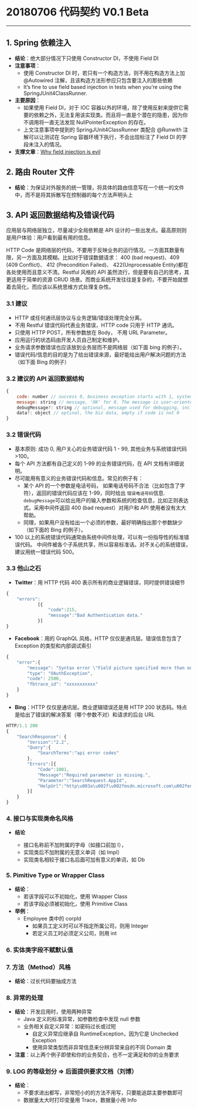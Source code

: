 # 20180706 代码契约 V0.1 Beta

---

## 1. Spring 依赖注入

- **结论**：绝大部分情况下只使用 Constructor DI，不使用 Field DI
- **注意事项**：
  - 使用 Constructor DI 时，若只有一个构造方法，则不用在构造方法上加 @Autowired 注解，且该构造方法形参应只包含要注入的那些依赖
  - It’s fine to use field based injection in tests when you’re using the SpringJUnit4ClassRunner.
- **主要原因**：
  - 如果使用 Field DI，对于 IOC 容器以外的环境，除了使用反射来提供它需要的依赖之外，无法复用该实现类。而且将一直是个潜在的隐患，因为你不调用将一直无法发现 NullPointerException 的存在。
  - 上文注意事项中提到的 SpringJUnit4ClassRunner 类配合 @Runwith 注解可以让测试在 Spring 容器环境下执行，不会出现标注了 Field DI 的字段未注入的情况。
- **支撑文章**：[Why field injection is evil](http://olivergierke.de/2013/11/why-field-injection-is-evil/)

## 2. 路由 Router 文件

- **结论**：为保证对外服务的统一管理，将具体的路由信息写在一个统一的文件中，而不是将其拆散写在控制器的每个方法声明头上

## 3. API 返回数据结构及错误代码

应用层与网络层独立，尽量减少全局依赖是 API 设计的一些出发点。最高原则则是用户体验：用户看到最有用的信息。

HTTP Code 是网络层的代码，不要用于反映业务的运行情况。一方面其数量有限，另一方面及其模糊。比如对于错误数据请求： 400 (bad request)、409 (409 Conflict)、 412 (Precondition Failed)、 422(Unprocessable Entity)都在各处使用而且意义不清。Restful 风格的 API 虽然流行，但是要有自己的思考，其更适用于简单的资源 CRUD 场景。而商业系统开发往往是复杂的，不要开始就想着去简化，而应该以系统思维方式处理复杂性。

### 3.1 建议

- HTTP 或任何通讯层协议与业务逻辑/错误处理完全分离。
- 不用 Restful 错误代码代表业务错误，HTTP code 只用于 HTTP 通讯。
- 只使用 HTTP POST，所有参数放在 Body， 不用 URL Parameter。
- 应用运行的状态码由开发人员自己制定和维护。
- 业务请求参数错误也应该放到业务层而不是网络层（如下面 bing 的例子）。
- 错误代码/信息的目的是为了给出错误来源，最好能给出用户解决问题的方法（如下面 Bing 的例子）

### 3.2 建议的 API 返回数据结构

```javascript
{
    code: number // success 0, business exception starts with 1, system exception starts with 100
    message: string // message, 'OK' for 0. The message is user-oriented that might be shown to end user.
    debugMessage?: string // optional, message used for debugging, including request/context data.
    data?: object // optinal, the biz data, empty if code is not 0
}
```

### 3.2 错误代码

- 基本原则: 成功 0, 用户关心的业务错误代码 1 - 99, 其他业务与系统错误代码 >100。
- 每个 API 方法都有自己定义的 1-99 的业务错误代码，在 API 文档有详细说明。
- 尽可能用有意义的业务错误代码和信息。常见的例子有：
  - 某个 API 的一个参数是电话号码， 如果电话号码不合法（比如包含了字符），返回的错误代码应该在 1-99，同时给出 `错误电话号码`信息. `debugMessage`可以给出用户的输入参数和系统的检查信息，比如正则表达式。采用中间件返回 400 (bad request）对用户和 API 使用者没有太大帮助。
  - 同理，如果用户没有给出一个必须的参数，最好明确指出那个参数缺少 （如下面的 Bing 的例子）。
- 100 以上的系统错误代码通常由系统中间件处理，可以有一份指导性的标准错误代码。 中间件被各个子系统共享，所以容易标准话。对不关心的系统错误，建议用统一错误代码 500。

### 3.3 他山之石

- **Twitter**：用 HTTP 代码 400 表示所有的商业逻辑错误，同时提供错误细节

```javascript
{
    "errors":
            [{
                "code":215,
                "message":"Bad Authentication data."
            }]
}
```

- **Facebook**：用的 GraphQL 风格，HTTP 仅仅是通讯层。错误信息包含了 Exception 的类型和内部调试索引

```javascript
{
    "error":{
        "message": "Syntax error \"Field picture specified more than once. This is only possible before version 2.1\" at character 23: id,name,picture,picture",
        "type": "OAuthException",
        "code": 2500,
        "fbtrace_id": "xxxxxxxxxxx"
    }
}
```

- **Bing**：HTTP 仅仅是通讯层。商业逻辑错误还是用 HTTP 200 状态码。特点是给出了错误的解决答案（哪个参数不对）和请求的后台 URL

```javascript
HTTP/1.1 200
{
    "SearchResponse": {
        "Version":"2.2",
        "Query":{
            "SearchTerms":"api error codes"
        },
        "Errors":[{
            "Code":1001,
            "Message":"Required parameter is missing.",
            "Parameter":"SearchRequest.AppId",
            "HelpUrl":"http\u003a\u002f\u002fmsdn.microsoft.com\u002fen-us\u002flibrary\u002fdd251042.aspx"
        }]
    }
}
```

### 4. 接口与实现类命名风格

- **结论**

  - 接口名称前不加附属的字母（如接口前加 I），
  - 实现类后不加附属的无意义单词（如 Impl）
  - 实现类名相较于接口名后面可加有意义的单词，如 Db

### 5. Pimitive Type or Wrapper Class

- **结论**：
  - 若该字段可以不初始化，使用 Wrapper Class
  - 若该字段必须被初始化，使用 Primitive Class
- **举例**：
  - Employee 类中的 corpId
    - 如果员工定义时可以不指定所属公司，则用 Integer
    - 若定义员工时必须定义公司，则用 int

### 6. 实体类字段不赋默认值

### 7. 方法（Method）风格

- **结论**：过长代码要抽成方法

### 8. 异常的处理

- **结论**：开发应用时，使用两种异常
  - Java 定义的标准异常，如参数检查中发现 null 参数
  - 业务相关自定义异常：如密码过长或过短
    - 自定义异常应继承自 RuntimeException，因为它是 Unchecked Exception
    - 使用异常类型而非异常信息来分辨异常来自的不同 Domain 类
- **注意**：以上两个例子即使和你的业务契合，也不一定满足和你的业务要求

### 9. LOG 的等级划分 => 后面提供要求文档（刘博）

- **结论**：
  - 不要求进出都写，非常短小的的方法不用写，只要能追踪主要参数即可
  - 数据量太大时打印变量用 Trace，数据量小用 Info
